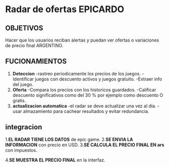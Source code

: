 # Radar  de ofertas  EPICARDO

## OBJETIVOS
 Hacer que los usuarios reciban alertas y puedan ver ofertas o variaciones de precio final ARGENTINO.

## FUCIONAMIENTOS 
1. **Deteccion**
  -rastreo periodicamente los precios de los juegos.
  -Identificar juegos con descuento activos y juegos gratuito.
  -Extraer info del juego. 
2. **Oferta**
  -Compara los precios con los historicos guardados.
  -Calificar descuento significativos como del 30 % por ejemplo como descuento O gratis.
3. **actualizacion automatica**
   -el radar se deve actualizar una vez al dia.
   -usar almazamiento para cachear resultados y evitar redundancia.

## integracion 
1.**EL RADAR TIENE LOS DATOS** de  epic game.
2.**SE ENVIA LA INFORMACION** con precio en USD.
3.**SE CALCULA EL PRECIO FINAL EN ars**  con impuestos.

4.**SE MUESTRA EL PRECIO FINAL** en la interfaz.
